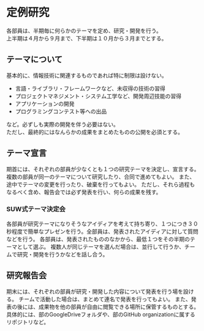 # 定例研究
各部員は、半期毎に何らかのテーマを定め、研究・開発を行う。  
上半期は４月から９月まで、下半期は１０月から３月までとする。

## テーマについて
基本的に、情報技術に関連するものであれば特に制限は設けない。
+ 言語・ライブラリ・フレームワークなど、未収得の技術の習得
+ プロジェクトマネジメント・システム工学など、開発周辺技能の習得
+ アプリケーションの開発
+ プログラミングコンテスト等への出品

など。必ずしも実際の開発を伴う必要はない。  
ただし、最終的にはなんらかの成果をまとめたものの公開を必須とする。

## テーマ宣言
期首には、それぞれの部員が少なくとも１つの研究テーマを決定し、宣言する。
複数の部員が同一のテーマについて研究したり、合同で進めてもよい。
また、途中でテーマの変更を行ったり、破棄を行ってもよい。
ただし、それら過程もなるべく含め、報告会では必ず発表を行い、何らの成果を残す。

### SUW式テーマ決定会
各部員が研究テーマになりそうなアイディアを考えて持ち寄り、１つにつき３０秒程度で簡単なプレゼンを行う。全部員は、発表されたアイディアに対して質問などを行う。
各部員は、発表されたもののなかから、最低１つをその半期のテーマとして選ぶ。
複数人が同じテーマを選んだ場合は、並行して行うか、チームで研究・開発を行うかなどを話し合う。

## 研究報告会
期末には、それぞれの部員が研究・開発した内容について発表を行う場を設ける。
チームで活動した場合は、まとめて連名で発表を行ってもよい。
また、発表の後には、成果物を他の部員が自由に閲覧できる場所に保管するものとする。具体的には、部のGoogleDriveフォルダや、部のGitHub organizationに属するリポジトリなど。

